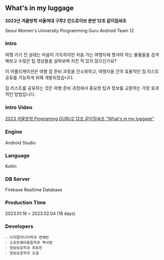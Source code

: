 
## What's in my luggage

**2023년 겨울방학 서울여대 구루2**
**안드로이브 분반 12조 같이짐싸조**

Seoul Women's University Programming Guru 
Android Team 12

### Intro
여행 가기 전 설레는 마음이 가득하지만 처음 가는 여행지에 챙겨야 하는 물품들을 검색해보고 수많은 팁 영상들을 살펴보며 지친 적 있지 않으신가요? 
	
이 어플리케이션은 여행 짐 준비 과정을 간소화하고, 여행자들 간의 효율적인 짐 리스트 공유를 가능하게 위해 개발되었습니다. 
	
짐 리스트를 공유하는 것은 여행 준비 과정에서 중요한 팁과 정보를 교환하는 가장 효과적인 방법입니다.

### Intro Video
[2023 겨울방학 Programing GURU2 12조 같이짐싸조 "What's in my luggage"](https://www.youtube.com/watch?v=zE_KVekUYBk)

### Engine
Android Studio

### Language
Kotlin

### DB Server
Firebase Realtime Database

### Production Time
2023.01.18 ~ 2023.02.04 (18 days)

### Developers
	- 디지털미디어학과 변혜빈
	- 소프트웨어융합학과 백서영
	- 정보보호학과 최유진
	- 정보보호학과 오설
